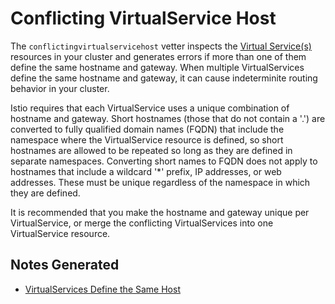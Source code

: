# Conflicting VirtualService Host

The `conflictingvirtualservicehost` vetter inspects the [Virtual
Service(s)](https://istio.io/docs/reference/config/networking/v1alpha3/virtual-service/)
resources in your cluster and generates errors if more than one of them define
the same hostname and gateway. When multiple VirtualServices define the same hostname and gateway, it
can cause indeterminite routing behavior in your cluster.

Istio requires that each VirtualService uses a unique combination of hostname
and gateway. Short hostnames (those that do not contain a '\.') are converted to
fully qualified domain names (FQDN) that include the namespace where the
VirtualService resource is defined, so short hostnames are allowed to be
repeated so long as they are defined in separate namespaces. Converting short
names to FQDN does not apply to hostnames that include a wildcard '\*' prefix,
IP addresses, or web addresses. These must be unique regardless of the namespace
in which they are defined.

It is recommended that you make the hostname and gateway unique per VirtualService, or merge the conflicting
VirtualServices into one VirtualService resource.

## Notes Generated

- [VirtualServices Define the Same Host](README-host-in-multiple-vs.md)
